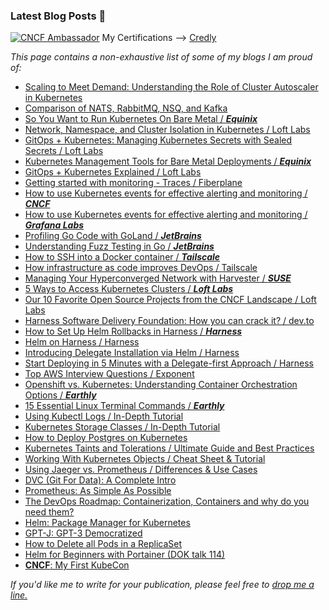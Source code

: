 ### Latest Blog Posts 📝
<a href="https://www.cncf.io/people/ambassadors/?p=hrittik-roy"><img alt="CNCF Ambassador" src="https://sessionize.com/Assets/speaker-certificate/cncfambassador.png"></a>
My Certifications —> [Credly](https://www.credly.com/users/hrittikhere)

_This page contains a non-exhaustive list of some of my blogs I am proud of:_

- [Scaling to Meet Demand: Understanding the Role of Cluster Autoscaler in Kubernetes](https://deploy.equinix.com/blog/understanding-role-cluster-autoscaler-kubernetes/)
- [Comparison of NATS, RabbitMQ, NSQ, and Kafka](https://gcore.com/learning/nats-rabbitmq-nsq-kafka-comparison/)
- [So You Want to Run Kubernetes On Bare Metal / ***Equinix***](https://deploy.equinix.com/blog/guide-to-running-kubernetes-on-bare-metal/)
- [Network, Namespace, and Cluster Isolation in Kubernetes / Loft Labs](https://loft.sh/blog/achieving-network-namespace-and-cluster-isolation-in-kubernetes-part-1/)
- [ GitOps + Kubernetes: Managing Kubernetes Secrets with Sealed Secrets / Loft Labs ](https://loft.sh/blog/gitops-kubernetes-managing-kubernetes-secrets/)
- [Kubernetes Management Tools for Bare Metal Deployments / ***Equinix***](https://deploy.equinix.com/blog/kubernetes-management-tools-for-bare-metal-deployments/)
- [GitOps + Kubernetes Explained  / Loft Labs ](https://loft.sh/blog/gitops-kubernetes-explained/)
- [Getting started with monitoring - Traces / Fiberplane ](https://fiberplane.com/blog/getting-started-with-monitoring-traces)
- [How to use Kubernetes events for effective alerting and monitoring  / ***CNCF***](https://www.cncf.io/blog/2023/03/13/how-to-use-kubernetes-events-for-effective-alerting-and-monitoring/)
- [How to use Kubernetes events for effective alerting and monitoring  / ***Grafana Labs***](https://grafana.com/blog/2023/01/23/how-to-use-kubernetes-events-for-effective-alerting-and-monitoring/)
- [Profiling Go Code with GoLand / ***JetBrains*** ](https://blog.jetbrains.com/go/2023/02/02/profiling-go-code-with-goland/)
- [Understanding Fuzz Testing in Go / ***JetBrains*** ](https://blog.jetbrains.com/go/2022/12/14/understanding-fuzz-testing-in-go/)
- [How to SSH into a Docker container / ***Tailscale***](https://tailscale.com/learn/ssh-into-docker-container/)
- [How infrastructure as code improves DevOps / Tailscale](https://tailscale.com/learn/infrastructure-as-code/)
- [Managing Your Hyperconverged Network with Harvester / ***SUSE*** ](https://www.suse.com/c/rancher_blog/managing-your-hyperconverged-network-with-harvester/)
- [5 Ways to Access Kubernetes Clusters / ***Loft Labs*** ](https://loft.sh/blog/5-ways-to-access-kubernetes-clusters/)
- [Our 10 Favorite Open Source Projects from the CNCF Landscape / Loft Labs](https://loft.sh/blog/our-10-favorite-open-source-projects-from-the-cncf-landscape/)
- [Harness Software Delivery Foundation: How you can crack it? / dev.to ](https://dev.to/hrittikhere/software-delivery-foundation-how-you-can-crack-it-jfn)
- [How to Set Up Helm Rollbacks in Harness / ***Harness***](https://harness.io/blog/how-set-up-helm-rollbacks-harness)
- [Helm on Harness / Harness](https://www.harness.io/technical-blog/getting-started-with-helm)
- [Introducing Delegate Installation via Helm / Harness](https://www.harness.io/technical-blog/delegate-installation-via-helm)
- [Start Deploying in 5 Minutes with a Delegate-first Approach‍ / Harness](https://www.harness.io/technical-blog/deploy-in-5-minutes-with-a-delegate-first-approach)
- [Top AWS Interview Questions / Exponent](https://blog.tryexponent.com/top-aws-interview-questions/)
- [Openshift vs. Kubernetes: Understanding Container Orchestration Options / ***Earthly*** ](https://earthly.dev/blog/openshift-vs-kubernetes/)
- [15 Essential Linux Terminal Commands / ***Earthly*** ](https://earthly.dev/blog/ess-linux-term-cmd/)
- [Using Kubectl Logs / In-Depth Tutorial](https://www.containiq.com/post/kubectl-logs)
- [Kubernetes Storage Classes / In-Depth Tutorial](https://www.containiq.com/post/kubernetes-storage-classes)
- [How to Deploy Postgres on Kubernetes](https://www.containiq.com/post/deploy-postgres-on-kubernetes)
- [Kubernetes Taints and Tolerations / Ultimate Guide and Best Practices](https://www.containiq.com/post/kubernetes-taints-and-tolerations)
- [Working With Kubernetes Objects / Cheat Sheet & Tutorial](https://www.containiq.com/post/kubernetes-objects)
- [Using Jaeger vs. Prometheus / Differences & Use Cases](https://www.containiq.com/post/jaeger-vs-prometheus)
- [DVC (Git For Data): A Complete Intro](https://dev.to/hrittikhere/dvc-git-for-data-a-complete-intro-4626)
- [Prometheus: As Simple As Possible](https://dev.to/kcdchennai/prometheus-as-simple-as-possible-2aog)
- [The DevOps Roadmap: Containerization, Containers and why do you need them?](https://dev.to/hrittikhere/the-devops-roadmap-containerization-containers-and-why-do-you-need-them-350b)
- [Helm: Package Manager for Kubernetes](https://dev.to/hrittikhere/helm-package-manager-for-k8s-58hp)
- [GPT-J: GPT-3 Democratized](https://dzone.com/articles/gpt-j)
- [How to Delete all Pods in a ReplicaSet](https://dzone.com/articles/how-to-delete-all-pods-in-replicaset)
- [Helm for Beginners with Portainer (DOK talk 114)](https://www.portainer.io/blog/helm-for-beginners-with-portainer-dok-talk-114)
- [**CNCF**: My First KubeCon](https://www.cncf.io/blog/2021/07/23/scholarship-spotlight-my-first-kubecon-cloudnativecon-amazing-first-time-experience/)



_If you'd like me to write for your publication, please feel free to [drop me a line.](https://www.linkedin.com/in/hrittikhere/)_
